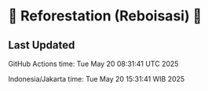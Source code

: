 
# 🌳 Reforestation (Reboisasi) 🌲

## Last Updated

GitHub Actions time: Tue May 20 08:31:41 UTC 2025

Indonesia/Jakarta time: Tue May 20 15:31:41 WIB 2025
